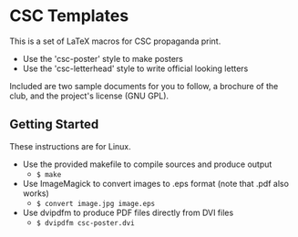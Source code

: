 CSC Templates
=============

This is a set of LaTeX macros for CSC propaganda print.

+ Use the 'csc-poster' style to make posters
+ Use the 'csc-letterhead' style to write official looking letters

Included are two sample documents for you to follow, a brochure of the club, and the project's license (GNU GPL).

Getting Started
---------------

These instructions are for Linux.

- Use the provided makefile to compile sources and produce output
  - `$ make`
- Use ImageMagick to convert images to .eps format (note that .pdf also works)
  - `$ convert image.jpg image.eps`
- Use dvipdfm to produce PDF files directly from DVI files
  - `$ dvipdfm csc-poster.dvi`
